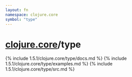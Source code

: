 ```yaml
---
layout: fn
namespace: clojure.core
symbol: "type"
---
```


# [clojure.core](../)/type

{% include 1.5.1/clojure.core/type/docs.md %}
{% include 1.5.1/clojure.core/type/examples.md %}
{% include 1.5.1/clojure.core/type/src.md %}

